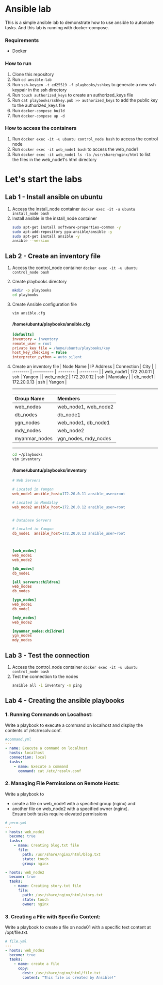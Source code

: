 # Ansible lab

This is a simple ansible lab to demonstrate how to use ansible to automate tasks.
And this lab is running with docker-compose.

### Requirements
- Docker

### How to run
1. Clone this repository
2. Run `cd ansible-lab`
3. Run `ssh-keygen -t ed25519 -f playbooks/sshkey` to generate a new ssh keypair in the ssh directory
4. Run `touch authorized_keys` to create an authorized_keys file
5. Run `cat playbooks/sshkey.pub >> authorized_keys` to add the public key to the authorized_keys file
6. Run `docker-compose build`
7. Run `docker-compose up -d`

### How to access the containers
1. Run `docker exec -it -u ubuntu control_node bash` to access the control node
2. Run `docker exec -it web_node1 bash` to access the web_node1
3. Run `docker exec -it web_node1 ls -la /usr/share/nginx/html` to list the files in the web_node1's html directory


# Let's start the labs

## Lab 1 - Install ansible on ubuntu
1. Access the install_node container `docker exec -it -u ubuntu install_node bash`
2. Install ansible in the install_node container
    ```bash
    sudo apt-get install software-properties-common -y
    sudo apt-add-repository ppa:ansible/ansible -y 
    sudo apt-get install ansible -y
    ansible --version
    ```

## Lab 2 - Create an inventory file
1. Access the control_node container `docker exec -it -u ubuntu control_node bash`
2. Create playbooks directory
    ```bash
    mkdir -p playbooks
    cd playbooks
    ```
3. Create Ansible configuration file
    ```bash
    vim ansible.cfg
    ```
    #### /home/ubuntu/playbooks/ansible.cfg
    ```ini
    [defaults]
    inventory = inventory
    remote_user = root
    private_key_file = /home/ubuntu/playbooks/key
    host_key_checking = False
    interpreter_python = auto_silent
    ```
2. Create an inventory file 
    | Node Name | IP Address  | Connection | City       |
    | :-------- | :---------- | :--------: | :--------- |
    | web_node1 | 172.20.0.11 | ssh        | Yangon     |
    | web_node2 | 172.20.0.12 | ssh        | Mandalay   |
    | db_node1  | 172.20.0.13 | ssh        | Yangon     |
    ___ 


    | Group Name | Members |
    | :--------- | :------ |
    | web_nodes  | web_node1, web_node2 |
    | db_nodes   | db_node1 |
    | ygn_nodes  | web_node1, db_node1 |
    | mdy_nodes  | web_node2 |
    | myanmar_nodes | ygn_nodes, mdy_nodes |
    ___
    ```bash
    cd ~/playbooks
    vim inventory
    ```

    #### /home/ubuntu/playbooks/inventory
    ```ini
    # Web Servers

    # Located in Yangon
    web_node1 ansible_host=172.20.0.11 ansible_user=root 

    # Located in Mandalay
    web_node2 ansible_host=172.20.0.12 ansible_user=root


    # Database Servers

    # Located in Yangon
    db_node1  ansible_host=172.20.0.13 ansible_user=root



    [web_nodes]
    web_node1
    web_node2

    [db_nodes]
    db_node1

    [all_servers:children]
    web_nodes
    db_nodes

    [ygn_nodes]
    web_node1
    db_node1

    [mdy_nodes]
    web_node2

    [myanmar_nodes:children]
    ygn_nodes
    mdy_nodes

    ```

## Lab 3 - Test the connection
1. Access the control_node container `docker exec -it -u ubuntu control_node bash`
2. Test the connection to the nodes
    ```bash
    ansible all -i inventory -m ping
    ```

## Lab 4 - Creating the ansible playbooks

### 1. Running Commands on Localhost:
Write a playbook to execute a command on localhost and display the contents of /etc/resolv.conf.


```yaml
#command.yml
---
- name: Execute a command on localhost
  hosts: localhost
  connection: local
  tasks:
    - name: Execute a command
      command: cat /etc/resolv.conf
```

### 2. Managing File Permissions on Remote Hosts:
Write a playbook to 
- create a file on web_node1 with a specified group (nginx) and 
- another file on web_node2 with a specified owner (nginx). \
Ensure both tasks require elevated permissions


```yaml
# perm.yml
---
- hosts: web_node1
  become: true
  tasks:
    - name: Creating blog.txt file
      file:
        path: /usr/share/nginx/html/blog.txt
        state: touch
        group: nginx

- hosts: web_node2
  become: true
  tasks:
    - name: Creating story.txt file
      file:
        path: /usr/share/nginx/html/story.txt
        state: touch
        owner: nginx
```

### 3. Creating a File with Specific Content:
Write a playbook to create a file on node01 with a specific text content at /opt/file.txt.

```yaml
# file.yml
---
- hosts: web_node1
  become: true
  tasks:
    - name: create a file
      copy:
        dest: /usr/share/nginx/html/file.txt
        content: "This file is created by Ansible!"
```

